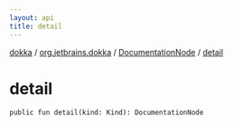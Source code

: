 ```yaml
---
layout: api
title: detail
---
```

[dokka](../../index.html) / [org.jetbrains.dokka](../index.html) / [DocumentationNode](index.html) / [detail](detail.html)


# detail



```
public fun detail(kind: Kind): DocumentationNode
```

